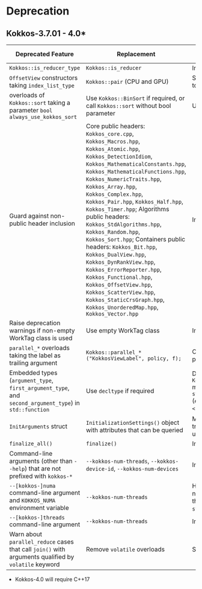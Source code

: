 # Deprecation


## Kokkos-3.7.01 - 4.0*


  | Deprecated Feature  | Replacement          | Reason for Deprecating   |
  | --------------------| -------------------- | ------------------------ |
  | `Kokkos::is_reducer_type` | `Kokkos::is_reducer` | Improve API
  | `OffsetView` constructors taking `index_list_type` | `Kokkos::pair` (CPU and GPU) | Streamline arguments to `::pair` function
  | overloads of `Kokkos::sort` taking a parameter `bool always_use_kokkos_sort` | Use `Kokkos::BinSort` if required, or call `Kokkos::sort` without bool parameter  | Updating overloads
  | Guard against non-public header inclusion | Core public headers: `Kokkos_core.cpp`, `Kokkos_Macros.hpp`, `Kokkos_Atomic.hpp`, `Kokkos_DetectionIdiom`, `Kokkos_MathematicalConstants.hpp`, `Kokkos_MathematicalFunctions.hpp`, `Kokkos_NumericTraits.hpp`, `Kokkos_Array.hpp`, `Kokkos_Complex.hpp`, `Kokkos_Pair.hpp`, `Kokkos_Half.hpp`, `Kokkos_Timer.hpp`; Algorithms public headers: `Kokkos_StdAlgorithms.hpp`, `Kokkos_Random.hpp`, `Kokkos_Sort.hpp`; Containers public headers: `Kokkos_Bit.hpp`, `Kokkos_DualView.hpp`, `Kokkos_DynRankView.hpp`, `Kokkos_ErrorReporter.hpp`, `Kokkos_Functional.hpp`, `Kokkos_OffsetView.hpp`, `Kokkos_ScatterView.hpp`, `Kokkos_StaticCrsGraph.hpp`, `Kokkos_UnorderedMap.hpp`, `Kokkos_Vector.hpp` | Improve API
  | Raise deprecation warnings if non-empty WorkTag class is used | Use empty WorkTag class | Improve API
  | `parallel_*` overloads taking the label as trailing argument | `Kokkos::parallel_*("KokkosViewLabel", policy, f);` | Consistent ordering of parameters
  | Embedded types (`argument_type`, `first_argument_type`, and `second_argument_type`) in `std::function` | Use `decltype` if required | Deprecation in `Kokkos_Functional.hpp` mirrors that in `std::function` (`#include <functional>`) 
  | `InitArguments` struct | `InitializationSettings()` object with attributes that can be queried | Make initialization transparent and understandable
  | `finalize_all()` | `finalize()`| Improve  API
  | Command-line arguments (other than `--help`) that are not prefixed with `kokkos-*` | `--kokkos-num-threads`, `--kokkos-device-id`, `--kokkos-num-devices`| Improve API
  | `--[kokkos-]numa` command-line argument and `KOKKOS_NUMA` environment variable | `--kokkos-num-threads`| Harmonize option nomenclature with that of C++ `std::thread` library
  | `--[kokkos-]threads` command-line argument | `--kokkos-num-threads` | Improve API
  | Warn about `parallel_reduce` cases that call `join()` with arguments qualified by `volatile` keyword | Remove `volatile` overloads | Streamline API



* Kokkos-4.0 will require C++17  
